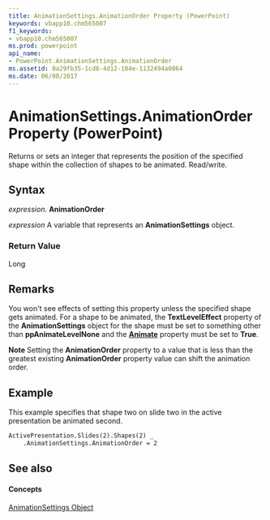 ```yaml
---
title: AnimationSettings.AnimationOrder Property (PowerPoint)
keywords: vbapp10.chm565007
f1_keywords:
- vbapp10.chm565007
ms.prod: powerpoint
api_name:
- PowerPoint.AnimationSettings.AnimationOrder
ms.assetid: 0a29fb35-1cd8-4d12-184e-1132494a0864
ms.date: 06/08/2017
---
```



# AnimationSettings.AnimationOrder Property (PowerPoint)

Returns or sets an integer that represents the position of the specified shape within the collection of shapes to be animated. Read/write.


## Syntax

 _expression_. **AnimationOrder**

 _expression_ A variable that represents an **AnimationSettings** object.


### Return Value

Long


## Remarks

You won't see effects of setting this property unless the specified shape gets animated. For a shape to be animated, the  **TextLevelEffect** property of the **AnimationSettings** object for the shape must be set to something other than **ppAnimateLevelNone** and the **[Animate](PowerPoint.AnimationSettings.Animate.md)** property must be set to **True**.


 **Note**  Setting the  **AnimationOrder** property to a value that is less than the greatest existing **AnimationOrder** property value can shift the animation order.


## Example

This example specifies that shape two on slide two in the active presentation be animated second.


```vb
ActivePresentation.Slides(2).Shapes(2) _
    .AnimationSettings.AnimationOrder = 2
```


## See also


#### Concepts


[AnimationSettings Object](PowerPoint.AnimationSettings.md)

